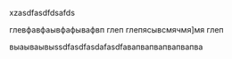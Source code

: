 xzasdfasdfdsafds

глевфавфаывфафывафвп глеп глепясывсмячмя]мя глеп


выаываывыssdfasdfasdafasdfaвапвапвапвапвапва